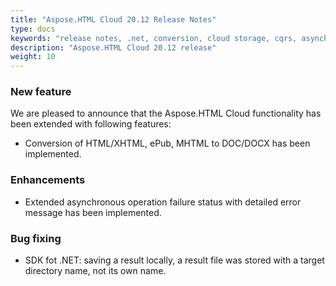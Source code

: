 ```yaml
---
title: "Aspose.HTML Cloud 20.12 Release Notes"
type: docs
keywords: "release notes, .net, conversion, cloud storage, cqrs, asynchronous conversion, html to doc conversion"
description: "Aspose.HTML Cloud 20.12 release"
weight: 10
---
```


### New feature

We are pleased to announce that the Aspose.HTML Cloud functionality has been extended with following features:

- Conversion of HTML/XHTML, ePub, MHTML to DOC/DOCX has been implemented.

### Enhancements

- Extended asynchronous operation failure status with detailed error message has been implemented.

### Bug fixing

- SDK fot .NET: saving a result locally, a result file was stored with a target directory name, not its own name.



